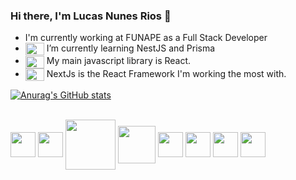 <head>
 
<link rel="stylesheet" href="https://cdn.jsdelivr.net/gh/devicons/devicon@v2.15.1/devicon.min.css">
 
</head>

### Hi there, I'm Lucas Nunes Rios 👋


- I'm currently working at FUNAPE as a Full Stack Developer
- <img align="center" height="20" width="30" src="https://cdn.jsdelivr.net/gh/devicons/devicon/icons/nestjs/nestjs-plain.svg" /> I’m currently learning NestJS and Prisma
 - <img align="center" height="20" width="30" src="https://cdn.jsdelivr.net/gh/devicons/devicon/icons/react/react-original.svg" /> My main javascript library is React.
 - <img align="center" height="20" width="30" src="https://cdn.jsdelivr.net/gh/devicons/devicon/icons/nextjs/nextjs-original.svg" /> NextJs is the React Framework I'm working the most with.

 [![Anurag's GitHub stats](https://github-readme-stats.vercel.app/api?username=nrLucas&count_private=true&show_icons=true&theme=radical)](https://github.com/nrLucas/github-readme-stats)
 

<!-- [![Top Langs](https://github-readme-stats.vercel.app/api/top-langs/?username=nrLucas)](https://github.com/nrLucas/github-readme-stats)
 -->
 
 <div display="inline-block"></br>
 <img align="center" height="40"  src="https://cdn.jsdelivr.net/gh/devicons/devicon/icons/nextjs/nextjs-original-wordmark.svg" />
 <img align="center" height="40" src="https://cdn.jsdelivr.net/gh/devicons/devicon/icons/react/react-original-wordmark.svg" />
 <img align="center" height="80" src="https://cdn.jsdelivr.net/gh/devicons/devicon/icons/nestjs/nestjs-plain-wordmark.svg" />
<img align="center" height="60" src="https://cdn.jsdelivr.net/gh/devicons/devicon/icons/firebase/firebase-plain-wordmark.svg" />
<img align="center" height="40" src="https://cdn.jsdelivr.net/gh/devicons/devicon/icons/mongodb/mongodb-original-wordmark.svg" />
<img align="center" height="40" src="https://cdn.jsdelivr.net/gh/devicons/devicon/icons/typescript/typescript-original.svg" />
<img align="center" height="40" src="https://cdn.jsdelivr.net/gh/devicons/devicon/icons/php/php-original.svg" />
<img align="center" height="40" src="https://cdn.jsdelivr.net/gh/devicons/devicon/icons/materialui/materialui-original.svg" />



 </div>

